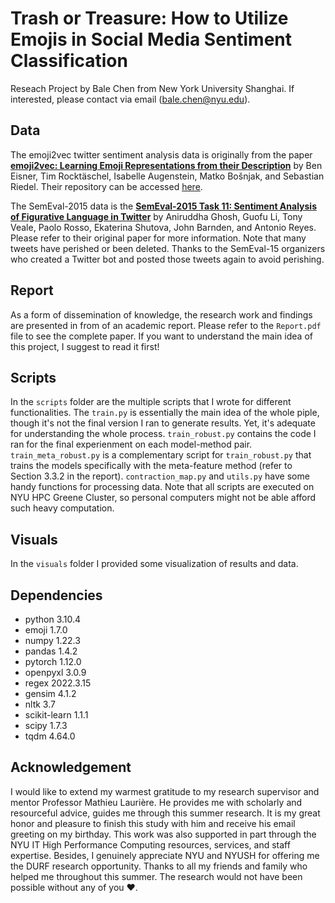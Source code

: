 # Trash or Treasure: How to Utilize Emojis in Social Media Sentiment Classification

Reseach Project by Bale Chen from New York University Shanghai. If interested, please contact via email (bale.chen@nyu.edu).

## Data

The emoji2vec twitter sentiment analysis data is originally from the paper [**emoji2vec: Learning Emoji Representations from their Description**](https://arxiv.org/pdf/1609.08359.pdf) by Ben Eisner, Tim Rocktäschel, Isabelle Augenstein, Matko Bošnjak, and Sebastian Riedel. Their repository can be accessed [here](https://github.com/uclnlp/emoji2vec).

The SemEval-2015 data is the [**SemEval-2015 Task 11: Sentiment Analysis of Figurative Language in Twitter**](https://aclanthology.org/S15-2080/) by Aniruddha Ghosh, Guofu Li, Tony Veale, Paolo Rosso, Ekaterina Shutova, John Barnden, and Antonio Reyes. Please refer to their original paper for more information. Note that many tweets have perished or been deleted. Thanks to the SemEval-15 organizers who created a Twitter bot and posted those tweets again to avoid perishing.

## Report

As a form of dissemination of knowledge, the research work and findings are presented in from of an academic report. Please refer to the `Report.pdf` file to see the complete paper. If you want to understand the main idea of this project, I suggest to read it first!

## Scripts

In the `scripts` folder are the multiple scripts that I wrote for different functionalities. The `train.py` is essentially the main idea of the whole piple, though it's not the final version I ran to generate results. Yet, it's adequate for understanding the whole process. `train_robust.py` contains the code I ran for the final experienment on each model-method pair. `train_meta_robust.py` is a complementary script for `train_robust.py` that trains the models specifically with the meta-feature method (refer to Section 3.3.2 in the report). `contraction_map.py` and `utils.py` have some handy functions for processing data. Note that all scripts are executed on NYU HPC Greene Cluster, so personal computers might not be able afford such heavy computation.

## Visuals

In the `visuals` folder I provided some visualization of results and data. 

## Dependencies

- python 3.10.4
- emoji 1.7.0
- numpy 1.22.3
- pandas 1.4.2
- pytorch 1.12.0
- openpyxl 3.0.9
- regex 2022.3.15
- gensim 4.1.2
- nltk 3.7
- scikit-learn 1.1.1
- scipy 1.7.3
- tqdm 4.64.0

## Acknowledgement

I  would like to extend my warmest gratitude to my research supervisor and mentor Professor Mathieu Laurière. He provides me with scholarly and resourceful advice, guides me through this summer research. It is my great honor and pleasure to finish this study with him and receive his email greeting on my birthday. This work was also supported in part through the NYU IT High Performance Computing resources, services, and staff expertise. Besides, I genuinely appreciate NYU and NYUSH for offering me the DURF research opportunity. Thanks to all my friends and family who helped me throughout this summer. The research would not have been possible without any of you ❤️.
